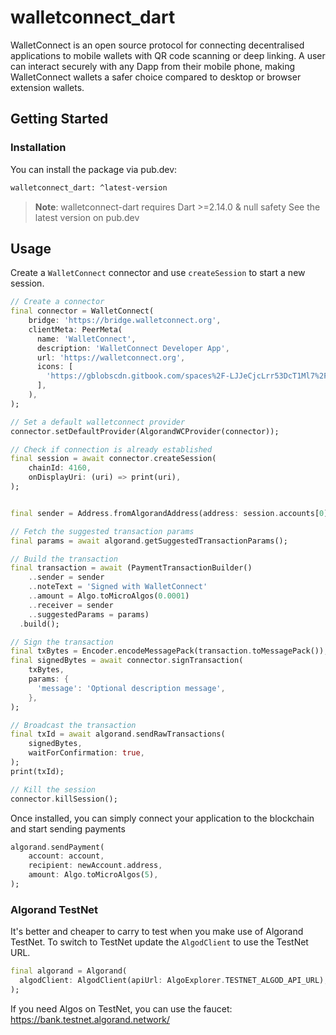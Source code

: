 # walletconnect_dart

WalletConnect is an open source protocol for connecting decentralised applications to mobile wallets
with QR code scanning or deep linking. A user can interact securely with any Dapp from their mobile
phone, making WalletConnect wallets a safer choice compared to desktop or browser extension wallets.

## Getting Started

### Installation

You can install the package via pub.dev:

```bash
walletconnect_dart: ^latest-version
```

> **Note**: walletconnect-dart requires Dart >=2.14.0 & null safety
> See the latest version on pub.dev

## Usage
Create a ```WalletConnect``` connector and use ```createSession``` to start a new session.

```dart
// Create a connector
final connector = WalletConnect(
    bridge: 'https://bridge.walletconnect.org',
    clientMeta: PeerMeta(
      name: 'WalletConnect',
      description: 'WalletConnect Developer App',
      url: 'https://walletconnect.org',
      icons: [
        'https://gblobscdn.gitbook.com/spaces%2F-LJJeCjcLrr53DcT1Ml7%2Favatar.png?alt=media'
      ],
    ),
);

// Set a default walletconnect provider
connector.setDefaultProvider(AlgorandWCProvider(connector));

// Check if connection is already established
final session = await connector.createSession(
    chainId: 4160,
    onDisplayUri: (uri) => print(uri),
);


final sender = Address.fromAlgorandAddress(address: session.accounts[0]);

// Fetch the suggested transaction params
final params = await algorand.getSuggestedTransactionParams();

// Build the transaction
final transaction = await (PaymentTransactionBuilder()
    ..sender = sender
    ..noteText = 'Signed with WalletConnect'
    ..amount = Algo.toMicroAlgos(0.0001)
    ..receiver = sender
    ..suggestedParams = params)
  .build();

// Sign the transaction
final txBytes = Encoder.encodeMessagePack(transaction.toMessagePack());
final signedBytes = await connector.signTransaction(
    txBytes,
    params: {
      'message': 'Optional description message',
    },
);

// Broadcast the transaction
final txId = await algorand.sendRawTransactions(
    signedBytes,
    waitForConfirmation: true,
);
print(txId);

// Kill the session
connector.killSession();
```

Once installed, you can simply connect your application to the blockchain and start sending payments

```dart
algorand.sendPayment(
    account: account,
    recipient: newAccount.address,
    amount: Algo.toMicroAlgos(5),
);
```

### Algorand TestNet

It's better and cheaper to carry to test when you make use of Algorand TestNet. To switch to TestNet update the `AlgodClient` to use the TestNet URL.

```dart
final algorand = Algorand(
  algodClient: AlgodClient(apiUrl: AlgoExplorer.TESTNET_ALGOD_API_URL),
);
```

If you need Algos on TestNet, you can use the faucet: https://bank.testnet.algorand.network/
